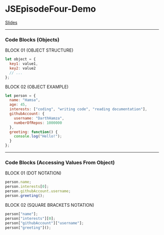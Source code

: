 # JSEpisodeFour-Demo

[Slides]()

---

### Code Blocks (Objects)

BLOCK 01 (OBJECT STRUCTURE)

```javascript
let object = {
  key1: value1,
  key2: value2
  // ...
};
```

BLOCK 02 (OBJECT EXAMPLE)

```javascript
let person = {
  name: "Hamsa",
  age: 45,
  interests: ["coding", "writing code", "reading documentation"],
  githubAccount: {
    username: "DarthHamza",
    numberOfRepos: 1000000
  },
  greeting: function() {
    console.log("Hello!");
  }
};
```

---

### Code Blocks (Accessing Values From Object)

BLOCK 01 (DOT NOTATION)

```javascript
person.name;
person.interests[0];
person.githubAccount.username;
person.greeting();
```

BLOCK 02 (SQUARE BRACKETS NOTATION)

```javascript
person["name"];
person["interests"][0];
person["githubAccount"]["username"];
person["greeting"]();
```
